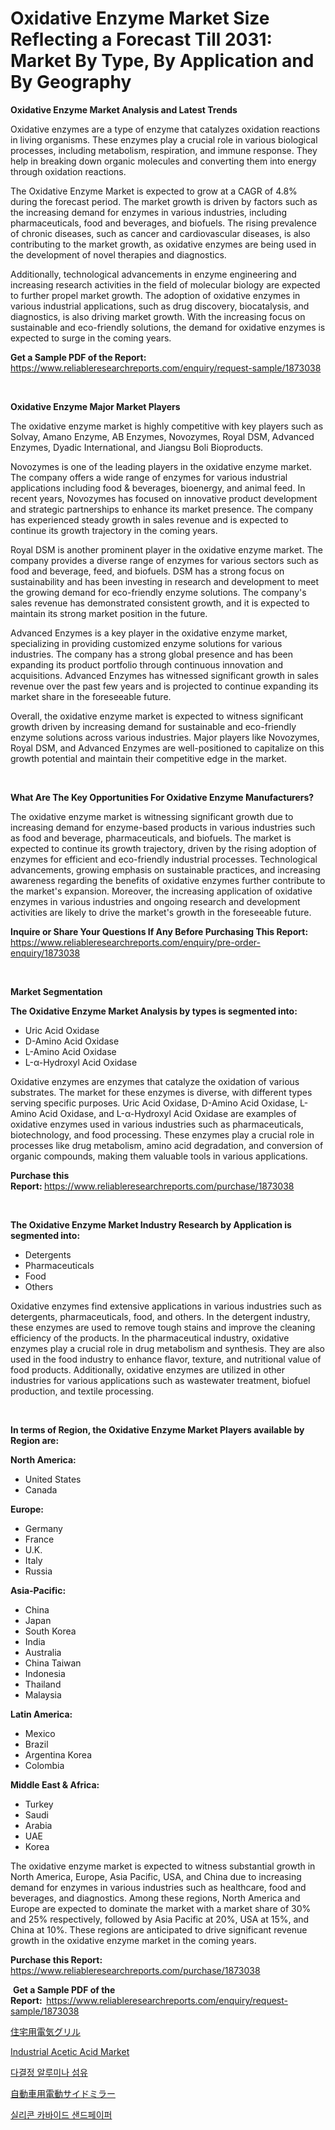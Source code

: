 <p><h1>Oxidative Enzyme Market Size Reflecting a Forecast Till 2031: Market By Type, By Application and By Geography</h1></p><p><strong>Oxidative Enzyme Market Analysis and Latest Trends</strong></p>
<p><p>Oxidative enzymes are a type of enzyme that catalyzes oxidation reactions in living organisms. These enzymes play a crucial role in various biological processes, including metabolism, respiration, and immune response. They help in breaking down organic molecules and converting them into energy through oxidation reactions.</p><p>The Oxidative Enzyme Market is expected to grow at a CAGR of 4.8% during the forecast period. The market growth is driven by factors such as the increasing demand for enzymes in various industries, including pharmaceuticals, food and beverages, and biofuels. The rising prevalence of chronic diseases, such as cancer and cardiovascular diseases, is also contributing to the market growth, as oxidative enzymes are being used in the development of novel therapies and diagnostics.</p><p>Additionally, technological advancements in enzyme engineering and increasing research activities in the field of molecular biology are expected to further propel market growth. The adoption of oxidative enzymes in various industrial applications, such as drug discovery, biocatalysis, and diagnostics, is also driving market growth. With the increasing focus on sustainable and eco-friendly solutions, the demand for oxidative enzymes is expected to surge in the coming years.</p></p>
<p><strong>Get a Sample PDF of the Report:&nbsp;</strong> <a href="https://www.reliableresearchreports.com/enquiry/request-sample/1873038">https://www.reliableresearchreports.com/enquiry/request-sample/1873038</a></p>
<p>&nbsp;</p>
<p><strong>Oxidative Enzyme Major Market Players</strong></p>
<p><p>The oxidative enzyme market is highly competitive with key players such as Solvay, Amano Enzyme, AB Enzymes, Novozymes, Royal DSM, Advanced Enzymes, Dyadic International, and Jiangsu Boli Bioproducts. </p><p>Novozymes is one of the leading players in the oxidative enzyme market. The company offers a wide range of enzymes for various industrial applications including food & beverages, bioenergy, and animal feed. In recent years, Novozymes has focused on innovative product development and strategic partnerships to enhance its market presence. The company has experienced steady growth in sales revenue and is expected to continue its growth trajectory in the coming years.</p><p>Royal DSM is another prominent player in the oxidative enzyme market. The company provides a diverse range of enzymes for various sectors such as food and beverage, feed, and biofuels. DSM has a strong focus on sustainability and has been investing in research and development to meet the growing demand for eco-friendly enzyme solutions. The company's sales revenue has demonstrated consistent growth, and it is expected to maintain its strong market position in the future.</p><p>Advanced Enzymes is a key player in the oxidative enzyme market, specializing in providing customized enzyme solutions for various industries. The company has a strong global presence and has been expanding its product portfolio through continuous innovation and acquisitions. Advanced Enzymes has witnessed significant growth in sales revenue over the past few years and is projected to continue expanding its market share in the foreseeable future. </p><p>Overall, the oxidative enzyme market is expected to witness significant growth driven by increasing demand for sustainable and eco-friendly enzyme solutions across various industries. Major players like Novozymes, Royal DSM, and Advanced Enzymes are well-positioned to capitalize on this growth potential and maintain their competitive edge in the market.</p></p>
<p>&nbsp;</p>
<p><strong>What Are The Key Opportunities For Oxidative Enzyme Manufacturers?</strong></p>
<p><p>The oxidative enzyme market is witnessing significant growth due to increasing demand for enzyme-based products in various industries such as food and beverage, pharmaceuticals, and biofuels. The market is expected to continue its growth trajectory, driven by the rising adoption of enzymes for efficient and eco-friendly industrial processes. Technological advancements, growing emphasis on sustainable practices, and increasing awareness regarding the benefits of oxidative enzymes further contribute to the market's expansion. Moreover, the increasing application of oxidative enzymes in various industries and ongoing research and development activities are likely to drive the market's growth in the foreseeable future.</p></p>
<p><strong>Inquire or Share Your Questions If Any Before Purchasing This Report:</strong> <a href="https://www.reliableresearchreports.com/enquiry/pre-order-enquiry/1873038">https://www.reliableresearchreports.com/enquiry/pre-order-enquiry/1873038</a></p>
<p>&nbsp;</p>
<p><strong>Market Segmentation</strong></p>
<p><strong>The Oxidative Enzyme Market Analysis by types is segmented into:</strong></p>
<p><ul><li>Uric Acid Oxidase</li><li>D-Amino Acid Oxidase</li><li>L-Amino Acid Oxidase</li><li>L-α-Hydroxyl Acid Oxidase</li></ul></p>
<p><p>Oxidative enzymes are enzymes that catalyze the oxidation of various substrates. The market for these enzymes is diverse, with different types serving specific purposes. Uric Acid Oxidase, D-Amino Acid Oxidase, L-Amino Acid Oxidase, and L-α-Hydroxyl Acid Oxidase are examples of oxidative enzymes used in various industries such as pharmaceuticals, biotechnology, and food processing. These enzymes play a crucial role in processes like drug metabolism, amino acid degradation, and conversion of organic compounds, making them valuable tools in various applications.</p></p>
<p><strong>Purchase this Report:&nbsp;</strong><a href="https://www.reliableresearchreports.com/purchase/1873038">https://www.reliableresearchreports.com/purchase/1873038</a></p>
<p>&nbsp;</p>
<p><strong>The Oxidative Enzyme Market Industry Research by Application is segmented into:</strong></p>
<p><ul><li>Detergents</li><li>Pharmaceuticals</li><li>Food</li><li>Others</li></ul></p>
<p><p>Oxidative enzymes find extensive applications in various industries such as detergents, pharmaceuticals, food, and others. In the detergent industry, these enzymes are used to remove tough stains and improve the cleaning efficiency of the products. In the pharmaceutical industry, oxidative enzymes play a crucial role in drug metabolism and synthesis. They are also used in the food industry to enhance flavor, texture, and nutritional value of food products. Additionally, oxidative enzymes are utilized in other industries for various applications such as wastewater treatment, biofuel production, and textile processing.</p></p>
<p>&nbsp;</p>
<p><strong>In terms of Region, the Oxidative Enzyme Market Players available by Region are:</strong></p>
<p>
    <p> <strong> North America: </strong>
        <ul>
            <li>United States</li>
            <li>Canada</li>
        </ul>
        </p> 
    <p> <strong> Europe: </strong>
        <ul>
            <li>Germany</li>
            <li>France</li>
            <li>U.K.</li>
            <li>Italy</li>
            <li>Russia</li>
        </ul>
        </p> 
    <p> <strong> Asia-Pacific: </strong>
        <ul>
            <li>China</li>
            <li>Japan</li>
            <li>South Korea</li>
            <li>India</li>
            <li>Australia</li>
            <li>China Taiwan</li>
            <li>Indonesia</li>
            <li>Thailand</li>
            <li>Malaysia</li>
        </ul>
        </p> 
    <p> <strong> Latin America: </strong>
        <ul>
            <li>Mexico</li>
            <li>Brazil</li>
            <li>Argentina Korea</li>
            <li>Colombia</li>
        </ul>
        </p> 
    <p> <strong> Middle East & Africa: </strong>
        <ul>
            <li>Turkey</li>
            <li>Saudi</li>
            <li>Arabia</li>
            <li>UAE</li>
            <li>Korea</li>
        </ul>
    </p>
    </p>
<p><p>The oxidative enzyme market is expected to witness substantial growth in North America, Europe, Asia Pacific, USA, and China due to increasing demand for enzymes in various industries such as healthcare, food and beverages, and diagnostics. Among these regions, North America and Europe are expected to dominate the market with a market share of 30% and 25% respectively, followed by Asia Pacific at 20%, USA at 15%, and China at 10%. These regions are anticipated to drive significant revenue growth in the oxidative enzyme market in the coming years.</p></p>
<p><strong>Purchase this Report: </strong><a href="https://www.reliableresearchreports.com/purchase/1873038">https://www.reliableresearchreports.com/purchase/1873038</a></p>
<p>&nbsp;<strong>Get a Sample PDF of the Report:&nbsp;&nbsp;</strong><a href="https://www.reliableresearchreports.com/enquiry/request-sample/1873038">https://www.reliableresearchreports.com/enquiry/request-sample/1873038</a></p>
<p><strong></strong></p>
<p><p><a href="https://medium.com/@skylarreilly36/%E4%BD%8F%E5%AE%85%E7%94%A8%E9%9B%BB%E6%B0%97%E3%82%B0%E3%83%AA%E3%83%AB%E5%B8%82%E5%A0%B4%E3%81%AE%E5%88%86%E6%9E%90-%E3%81%9D%E3%81%AEcagr-%E5%B8%82%E5%A0%B4%E3%82%BB%E3%82%B0%E3%83%A1%E3%83%B3%E3%83%86%E3%83%BC%E3%82%B7%E3%83%A7%E3%83%B3-%E3%81%8A%E3%82%88%E3%81%B3%E3%82%B0%E3%83%AD%E3%83%BC%E3%83%90%E3%83%AB%E7%94%A3%E6%A5%AD%E6%A6%82%E8%A6%81-b81b2b08837d">住宅用電気グリル</a></p><p><a href="https://github.com/beatblasta/Market-Research-Report-List-2/blob/main/industrial-acetic-acid-market.md">Industrial Acetic Acid Market</a></p><p><a href="https://medium.com/@hermanokutneva7878567/%EA%B2%B0%EC%A0%95%EC%84%B1-%EC%95%8C%EB%A3%A8%EB%AF%B8%EB%82%98-%EC%84%AC%EC%9C%A0-%EC%8B%9C%EC%9E%A5-%EA%B7%9C%EB%AA%A8%EB%8A%94-%EA%B8%80%EB%A1%9C%EB%B2%8C-%EC%82%B0%EC%97%85%EC%97%90%EC%84%9C-%EA%B0%80%EC%9E%A5-%EC%A2%8B%EC%9D%80-%EB%A7%88%EC%BC%80%ED%8C%85-%EC%B1%84%EB%84%90%EC%9D%84-%EB%82%98%ED%83%80%EB%83%85%EB%8B%88%EB%8B%A4-7d9ac5ba8ce0">다결정 알루미나 섬유</a></p><p><a href="https://medium.com/@emmittkutch2023/%E8%87%AA%E5%8B%95%E8%BB%8A%E7%94%A8%E9%9B%BB%E5%8B%95%E3%82%B5%E3%82%A4%E3%83%89%E3%83%9F%E3%83%A9%E3%83%BC%E5%B8%82%E5%A0%B4-%E7%AB%B6%E4%BA%89%E5%88%86%E6%9E%90-%E5%B8%82%E5%A0%B4%E5%8B%95%E5%90%91-2031%E5%B9%B4%E3%81%BE%E3%81%A7%E3%81%AE%E4%BA%88%E6%B8%AC-3da3e318a554">自動車用電動サイドミラー</a></p><p><a href="https://medium.com/@hermanokutneva7878567/%EA%B7%9C%EB%AA%A8-cagr-%EB%8F%99%ED%96%A5-2024-2030%EB%85%84-%EC%8B%A4%EB%A6%AC%EC%BD%98-%EC%B9%B4%EB%B0%94%EC%9D%B4%EB%93%9C-%EC%82%AC%ED%8E%98%EC%9D%B4%ED%8D%BC-%EC%8B%9C%EC%9E%A5-2d180e1341a2">실리콘 카바이드 샌드페이퍼</a></p></p>